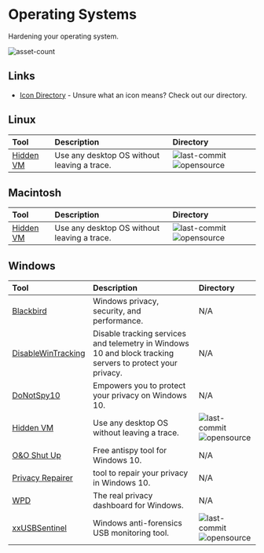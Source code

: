 # Operating Systems

Hardening your operating system.

![asset-count](https://img.shields.io/badge/Tools%20%26%20Resources%20Available-10-947cb0?style=for-the-badge)

## Links <!-- {docsify-ignore} -->

- [Icon Directory](../ICONS.md) - Unsure what an icon means? Check out our directory.

## Linux

| Tool | Description | Directory |
| :--- | :--- | :--- |
| [Hidden VM](https://github.com/aforensics/HiddenVM) | Use any desktop OS without leaving a trace. | ![last-commit](https://img.shields.io/github/last-commit/aforensics/HiddenVM?color=947cb0&style=flat-square) ![opensource](https://raw.githubusercontent.com/InfosecHouse/InfosecHouse/main/docs/icons/opensource.png) |

## Macintosh

| Tool | Description | Directory |
| :--- | :--- | :--- |
| [Hidden VM](https://github.com/aforensics/HiddenVM) | Use any desktop OS without leaving a trace. | ![last-commit](https://img.shields.io/github/last-commit/aforensics/HiddenVM?color=947cb0&style=flat-square) ![opensource](https://raw.githubusercontent.com/InfosecHouse/InfosecHouse/main/docs/icons/opensource.png) |

## Windows

| Tool | Description | Directory |
| :--- | :--- | :--- |
| [Blackbird](https://www.getblackbird.net/download/) | Windows privacy, security, and performance. | N/A |
| [DisableWinTracking](https://www.softpedia.com/get/Tweak/System-Tweak/Windows-10-Tracking-Disable-Tool.shtml) | Disable tracking services and telemetry in Windows 10 and block tracking servers to protect your privacy. | N/A |
| [DoNotSpy10](https://pxc-coding.com/donotspy10/) | Empowers you to protect your privacy on Windows 10. | N/A |
| [Hidden VM](https://github.com/aforensics/HiddenVM) | Use any desktop OS without leaving a trace. | ![last-commit](https://img.shields.io/github/last-commit/aforensics/HiddenVM?color=947cb0&style=flat-square) ![opensource](https://raw.githubusercontent.com/InfosecHouse/InfosecHouse/main/docs/icons/opensource.png) |
| [O&O Shut Up](https://www.oo-software.com/en/shutup10) | Free antispy tool for Windows 10. | N/A |
| [Privacy Repairer](https://www.securilla.com/privacy-repairer) |  tool to repair your privacy in Windows 10. | N/A |
| [WPD](https://wpd.app/) | The real privacy dashboard for Windows. | N/A |
| [xxUSBSentinel](https://github.com/thereisnotime/xxUSBSentinel) | Windows anti-forensics USB monitoring tool. | ![last-commit](https://img.shields.io/github/last-commit/thereisnotime/xxUSBSentinel?color=947cb0&style=flat-square) ![opensource](https://raw.githubusercontent.com/InfosecHouse/InfosecHouse/main/docs/icons/opensource.png) |





